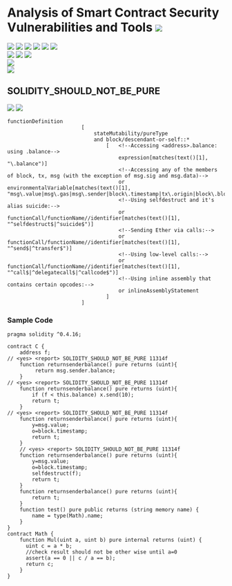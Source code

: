 # Analysis of Smart Contract Security Vulnerabilities and Tools ![](https://img.shields.io/badge/-Live-brightgreen)
![](https://img.shields.io/badge/Batch-UG21CYS-lightgreen) ![](https://img.shields.io/badge/Batch-PG21CYS-green) ![](https://img.shields.io/badge/Batch-UG22CYS-lightgreen) ![](https://img.shields.io/badge/Batch-PG21CYS-green) ![](https://img.shields.io/badge/Batch-PhD-darkgreen) ![](https://img.shields.io/badge/-B_RIG-darkgreen)<br/>   ![](https://img.shields.io/badge/BlockchainCourse-21CY712-green)  ![](https://img.shields.io/badge/-M.Tech_Dissertation-blue) ![](https://img.shields.io/badge/Focus-Smart_Contract_Security-yellow) <br/>
![](https://img.shields.io/badge/Blockchain-Ethereum-blue)   <br/> 
![](https://img.shields.io/badge/Language-Solidity-blue)

## SOLIDITY_SHOULD_NOT_BE_PURE

![](https://img.shields.io/badge/Pattern_ID-11314f-gold) ![](https://img.shields.io/badge/Severity-1-brown) 

```
functionDefinition
                        [
                            stateMutability/pureType
                            and block/descendant-or-self::*
                                [   <!--Accessing <address>.balance: using .balance-->
                                    expression[matches(text()[1], "\.balance")]
                                    <!--Accessing any of the members of block, tx, msg (with the exception of msg.sig and msg.data)-->
                                    or environmentalVariable[matches(text()[1], "msg\.value|msg\.gas|msg\.sender|block\.timestamp|tx\.origin|block\.blockhash|block\.coinbase|block\.difficulty|block\.gaslimit|block\.number|block\.blockhash|block\.coinbase|tx\.gasprice")]
                                    <!--Using selfdestruct and it's alias suicide:-->
                                    or functionCall/functionName//identifier[matches(text()[1], "^selfdestruct$|^suicide$")]
                                    <!--Sending Ether via calls:-->
                                    or functionCall/functionName//identifier[matches(text()[1], "^send$|^transfer$")]
                                    <!--Using low-level calls:-->
                                    or functionCall/functionName//identifier[matches(text()[1], "^call$|^delegatecall$|^callcode$")]
                                    <!--Using inline assembly that contains certain opcodes:-->
                                    or inlineAssemblyStatement
                                ]
                        ]
```

### Sample Code

```
pragma solidity ^0.4.16;

contract C {
    address f;
// <yes> <report> SOLIDITY_SHOULD_NOT_BE_PURE 11314f
    function returnsenderbalance() pure returns (uint){
         return msg.sender.balance;
    }
// <yes> <report> SOLIDITY_SHOULD_NOT_BE_PURE 11314f
    function returnsenderbalance() pure returns (uint){
        if (f < this.balance) x.send(10);
        return t;
    }
// <yes> <report> SOLIDITY_SHOULD_NOT_BE_PURE 11314f
    function returnsenderbalance() pure returns (uint){
        y=msg.value;
        o=block.timestamp;
        return t;
    }
    // <yes> <report> SOLIDITY_SHOULD_NOT_BE_PURE 11314f
    function returnsenderbalance() pure returns (uint){
        y=msg.value;
        o=block.timestamp;
        selfdestruct(f);
        return t;
    }
    function returnsenderbalance() pure returns (uint){
        return t;
    }
    function test() pure public returns (string memory name) {
        name = type(Math).name;
    }
}
contract Math {
    function Mul(uint a, uint b) pure internal returns (uint) {
      uint c = a * b;
      //check result should not be other wise until a=0
      assert(a == 0 || c / a == b);
      return c;
    }
}
```
